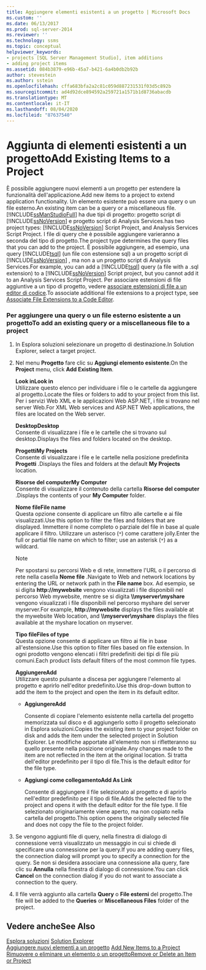 ```yaml
---
title: Aggiungere elementi esistenti a un progetto | Microsoft Docs
ms.custom: ''
ms.date: 06/13/2017
ms.prod: sql-server-2014
ms.reviewer: ''
ms.technology: ssms
ms.topic: conceptual
helpviewer_keywords:
- projects [SQL Server Management Studio], item additions
- adding project items
ms.assetid: 084b3879-e96b-45a7-b421-6a4b0db2b92b
author: stevestein
ms.author: sstein
ms.openlocfilehash: cffa683bfa2a2c81c059d887231531f03d5c892b
ms.sourcegitcommit: ad4d92dce894592a259721a1571b1d8736abacdb
ms.translationtype: MT
ms.contentlocale: it-IT
ms.lasthandoff: 08/04/2020
ms.locfileid: "87637540"
---
```

# <a name="add-existing-items-to-a-project"></a><span data-ttu-id="62dc8-102">Aggiunta di elementi esistenti a un progetto</span><span class="sxs-lookup"><span data-stu-id="62dc8-102">Add Existing Items to a Project</span></span>
  <span data-ttu-id="62dc8-103">È possibile aggiungere nuovi elementi a un progetto per estendere la funzionalità dell'applicazione.</span><span class="sxs-lookup"><span data-stu-id="62dc8-103">Add new items to a project to extend application functionality.</span></span> <span data-ttu-id="62dc8-104">Un elemento esistente può essere una query o un file esterno.</span><span class="sxs-lookup"><span data-stu-id="62dc8-104">An existing item can be a query or a miscellaneous file.</span></span> [!INCLUDE[ssManStudioFull](../../includes/ssmanstudiofull-md.md)] <span data-ttu-id="62dc8-105">ha due tipi di progetto: progetto script di [!INCLUDE[ssNoVersion](../../includes/ssnoversion-md.md)] e progetto script di Analysis Services.</span><span class="sxs-lookup"><span data-stu-id="62dc8-105">has two project types: [!INCLUDE[ssNoVersion](../../includes/ssnoversion-md.md)] Script Project, and Analysis Services Script Project.</span></span> <span data-ttu-id="62dc8-106">I file di query che è possibile aggiungere varieranno a seconda del tipo di progetto.</span><span class="sxs-lookup"><span data-stu-id="62dc8-106">The project type determines the query files that you can add to the project.</span></span> <span data-ttu-id="62dc8-107">È possibile aggiungere, ad esempio, una query [!INCLUDE[tsql](../../includes/tsql-md.md)] (un file con estensione sql) a un progetto script di [!INCLUDE[ssNoVersion](../../includes/ssnoversion-md.md)] , ma non a un progetto script di Analysis Services.</span><span class="sxs-lookup"><span data-stu-id="62dc8-107">For example, you can add a [!INCLUDE[tsql](../../includes/tsql-md.md)] query (a file with a .sql extension) to a [!INCLUDE[ssNoVersion](../../includes/ssnoversion-md.md)] Script project, but you cannot add it to an Analysis Services Script Project.</span></span> <span data-ttu-id="62dc8-108">Per associare estensioni di file aggiuntive a un tipo di progetto, vedere [associare estensioni di file a un editor di codice](../../relational-databases/scripting/associate-file-extensions-to-a-code-editor.md).</span><span class="sxs-lookup"><span data-stu-id="62dc8-108">To associate additional file extensions to a project type, see [Associate File Extensions to a Code Editor](../../relational-databases/scripting/associate-file-extensions-to-a-code-editor.md).</span></span>  
  
### <a name="to-add-an-existing-query-or-a-miscellaneous-file-to-a-project"></a><span data-ttu-id="62dc8-109">Per aggiungere una query o un file esterno esistente a un progetto</span><span class="sxs-lookup"><span data-stu-id="62dc8-109">To add an existing query or a miscellaneous file to a project</span></span>  
  
1.  <span data-ttu-id="62dc8-110">In Esplora soluzioni selezionare un progetto di destinazione.</span><span class="sxs-lookup"><span data-stu-id="62dc8-110">In Solution Explorer, select a target project.</span></span>  
  
2.  <span data-ttu-id="62dc8-111">Nel menu **Progetto** fare clic su **Aggiungi elemento esistente**.</span><span class="sxs-lookup"><span data-stu-id="62dc8-111">On the **Project** menu, click **Add Existing Item**.</span></span>  
  
     <span data-ttu-id="62dc8-112">**Look in**</span><span class="sxs-lookup"><span data-stu-id="62dc8-112">**Look in**</span></span>  
     <span data-ttu-id="62dc8-113">Utilizzare questo elenco per individuare i file o le cartelle da aggiungere al progetto.</span><span class="sxs-lookup"><span data-stu-id="62dc8-113">Locate the files or folders to add to your project from this list.</span></span> <span data-ttu-id="62dc8-114">Per i servizi Web XML e le applicazioni Web ASP.NET, i file si trovano nel server Web.</span><span class="sxs-lookup"><span data-stu-id="62dc8-114">For XML Web services and ASP.NET Web applications, the files are located on the Web server.</span></span>  
  
     <span data-ttu-id="62dc8-115">**Desktop**</span><span class="sxs-lookup"><span data-stu-id="62dc8-115">**Desktop**</span></span>  
     <span data-ttu-id="62dc8-116">Consente di visualizzare i file e le cartelle che si trovano sul desktop.</span><span class="sxs-lookup"><span data-stu-id="62dc8-116">Displays the files and folders located on the desktop.</span></span>  
  
     <span data-ttu-id="62dc8-117">**Progetti**</span><span class="sxs-lookup"><span data-stu-id="62dc8-117">**My Projects**</span></span>  
     <span data-ttu-id="62dc8-118">Consente di visualizzare i file e le cartelle nella posizione predefinita **Progetti** .</span><span class="sxs-lookup"><span data-stu-id="62dc8-118">Displays the files and folders at the default **My Projects** location.</span></span>  
  
     <span data-ttu-id="62dc8-119">**Risorse del computer**</span><span class="sxs-lookup"><span data-stu-id="62dc8-119">**My Computer**</span></span>  
     <span data-ttu-id="62dc8-120">Consente di visualizzare il contenuto della cartella **Risorse del computer** .</span><span class="sxs-lookup"><span data-stu-id="62dc8-120">Displays the contents of your **My Computer** folder.</span></span>  
  
     <span data-ttu-id="62dc8-121">**Nome file**</span><span class="sxs-lookup"><span data-stu-id="62dc8-121">**File name**</span></span>  
     <span data-ttu-id="62dc8-122">Questa opzione consente di applicare un filtro alle cartelle e ai file visualizzati.</span><span class="sxs-lookup"><span data-stu-id="62dc8-122">Use this option to filter the files and folders that are displayed.</span></span> <span data-ttu-id="62dc8-123">Immettere il nome completo o parziale del file in base al quale applicare il filtro. Utilizzare un asterisco (`*`) come carattere jolly.</span><span class="sxs-lookup"><span data-stu-id="62dc8-123">Enter the full or partial file name on which to filter; use an asterisk (`*`) as a wildcard.</span></span>  
  
    > [!NOTE]  
    >  <span data-ttu-id="62dc8-124">Per spostarsi su percorsi Web e di rete, immettere l'URL o il percorso di rete nella casella **Nome file** .</span><span class="sxs-lookup"><span data-stu-id="62dc8-124">Navigate to Web and network locations by entering the URL or network path in the **File name** box.</span></span> <span data-ttu-id="62dc8-125">Ad esempio, se si digita **http://mywebsite** vengono visualizzati i file disponibili nel percorso Web mywebsite, mentre se si digita **\\\myserver\myshare** vengono visualizzati i file disponibili nel percorso myshare del server myserver.</span><span class="sxs-lookup"><span data-stu-id="62dc8-125">For example, **http://mywebsite** displays the files available at the mywebsite Web location, and **\\\myserver\myshare** displays the files available at the myshare location on myserver.</span></span>  
  
     <span data-ttu-id="62dc8-126">**Tipo file**</span><span class="sxs-lookup"><span data-stu-id="62dc8-126">**Files of type**</span></span>  
     <span data-ttu-id="62dc8-127">Questa opzione consente di applicare un filtro ai file in base all'estensione.</span><span class="sxs-lookup"><span data-stu-id="62dc8-127">Use this option to filter files based on file extension.</span></span> <span data-ttu-id="62dc8-128">In ogni prodotto vengono elencati i filtri predefiniti dei tipi di file più comuni.</span><span class="sxs-lookup"><span data-stu-id="62dc8-128">Each product lists default filters of the most common file types.</span></span>  
  
     <span data-ttu-id="62dc8-129">**Aggiungere**</span><span class="sxs-lookup"><span data-stu-id="62dc8-129">**Add**</span></span>  
     <span data-ttu-id="62dc8-130">Utilizzare questo pulsante a discesa per aggiungere l'elemento al progetto e aprirlo nell'editor predefinito.</span><span class="sxs-lookup"><span data-stu-id="62dc8-130">Use this drop-down button to add the item to the project and open the item in its default editor.</span></span>  
  
    -   <span data-ttu-id="62dc8-131">**Aggiungere**</span><span class="sxs-lookup"><span data-stu-id="62dc8-131">**Add**</span></span>  
  
         <span data-ttu-id="62dc8-132">Consente di copiare l'elemento esistente nella cartella del progetto memorizzata sul disco e di aggiungerlo sotto il progetto selezionato in Esplora soluzioni.</span><span class="sxs-lookup"><span data-stu-id="62dc8-132">Copies the existing item to your project folder on disk and adds the item under the selected project in Solution Explorer.</span></span> <span data-ttu-id="62dc8-133">Le modifiche apportate all'elemento non si rifletteranno su quello presente nella posizione originale.</span><span class="sxs-lookup"><span data-stu-id="62dc8-133">Any changes made to the item are not reflected in the item at the original location.</span></span> <span data-ttu-id="62dc8-134">Si tratta dell'editor predefinito per il tipo di file.</span><span class="sxs-lookup"><span data-stu-id="62dc8-134">This is the default editor for the file type.</span></span>  
  
    -   <span data-ttu-id="62dc8-135">**Aggiungi come collegamento**</span><span class="sxs-lookup"><span data-stu-id="62dc8-135">**Add As Link**</span></span>  
  
         <span data-ttu-id="62dc8-136">Consente di aggiungere il file selezionato al progetto e di aprirlo nell'editor predefinito per il tipo di file.</span><span class="sxs-lookup"><span data-stu-id="62dc8-136">Adds the selected file to the project and opens it with the default editor for the file type.</span></span> <span data-ttu-id="62dc8-137">Il file selezionato originariamente viene aperto, ma non copiato nella cartella del progetto.</span><span class="sxs-lookup"><span data-stu-id="62dc8-137">This option opens the originally selected file and does not copy the file to the project folder.</span></span>  
  
3.  <span data-ttu-id="62dc8-138">Se vengono aggiunti file di query, nella finestra di dialogo di connessione verrà visualizzato un messaggio in cui si chiede di specificare una connessione per la query.</span><span class="sxs-lookup"><span data-stu-id="62dc8-138">If you are adding query files, the connection dialog will prompt you to specify a connection for the query.</span></span> <span data-ttu-id="62dc8-139">Se non si desidera associare una connessione alla query, fare clic su **Annulla** nella finestra di dialogo di connessione.</span><span class="sxs-lookup"><span data-stu-id="62dc8-139">You can click **Cancel** on the connection dialog if you do not want to associate a connection to the query.</span></span>  
  
4.  <span data-ttu-id="62dc8-140">Il file verrà aggiunto alla cartella **Query** o **File esterni** del progetto.</span><span class="sxs-lookup"><span data-stu-id="62dc8-140">The file will be added to the **Queries** or **Miscellaneous Files** folder of the project.</span></span>  
  
## <a name="see-also"></a><span data-ttu-id="62dc8-141">Vedere anche</span><span class="sxs-lookup"><span data-stu-id="62dc8-141">See Also</span></span>  
 <span data-ttu-id="62dc8-142">[Esplora soluzioni](solution-explorer.md) </span><span class="sxs-lookup"><span data-stu-id="62dc8-142">[Solution Explorer](solution-explorer.md) </span></span>  
 <span data-ttu-id="62dc8-143">[Aggiungere nuovi elementi a un progetto](add-new-items-to-a-project.md) </span><span class="sxs-lookup"><span data-stu-id="62dc8-143">[Add New Items to a Project](add-new-items-to-a-project.md) </span></span>  
 [<span data-ttu-id="62dc8-144">Rimuovere o eliminare un elemento o un progetto</span><span class="sxs-lookup"><span data-stu-id="62dc8-144">Remove or Delete an Item or Project</span></span>](remove-or-delete-an-item-or-project.md)  
  
  

